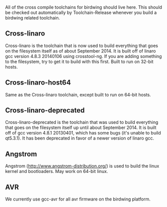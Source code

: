 All of the cross compile toolchains for birdwing should live here.
This should be checked out automatically by Toolchain-Release
whenever you build a birdwing related toolchain.


## Cross-linaro

Cross-linaro is the toolchain that is now used to build everything that goes
on the filesystem itself as of about September 2014.  It is built off of
linaro gcc version 4.8.3 20140106 using crosstool-ng.  If you are adding
something to the filesystem, try to get it to build with this first.
Built to run on 32-bit hosts.

## Cross-linaro-host64

Same as the Cross-linaro toolchain, except built to run on 64-bit hosts.

## Cross-linaro-deprecated

Cross-linaro-deprecated is the toolchain that was used to build everything
that goes on the filesystem itself up until about September 2014.  It is built off of
gcc version 4.8.1 20130401, which has some bugs (it's unable to build qt5.3.1).
It has been deprecated in favor of a newer version of linaro gcc.

## Angstrom

Angstrom (http://www.angstrom-distribution.org/) is used to build the
linux kernel and bootloaders.  May work on 64-bit linux.

## AVR

We currently use gcc-avr for all avr firmware on the birdwing platform.
